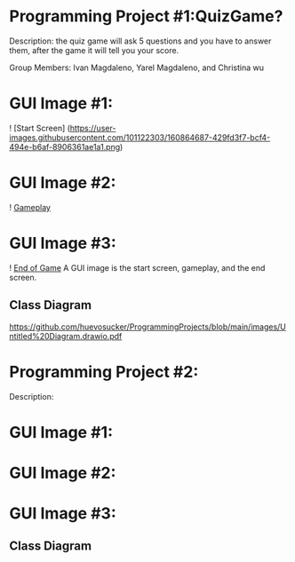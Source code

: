 # Programming Project #1:QuizGame?
Description: the quiz game will ask 5 questions and you have to answer them, after the game it will tell you your score. 

Group Members: Ivan Magdaleno, Yarel Magdaleno, and Christina wu

# GUI Image #1:
! [Start Screen] (https://user-images.githubusercontent.com/101122303/160864687-429fd3f7-bcf4-494e-b6af-8906361ae1a1.png)

# GUI Image #2:
! [Gameplay]()
# GUI Image #3:
! [End of Game]()
A GUI image is the start screen, gameplay, and the end screen.

## Class Diagram
https://github.com/huevosucker/ProgrammingProjects/blob/main/images/Untitled%20Diagram.drawio.pdf
# Programming Project #2:
Description: 

# GUI Image #1:
# GUI Image #2:
# GUI Image #3:

## Class Diagram
